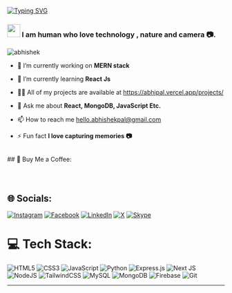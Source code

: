 [![Typing SVG](https://readme-typing-svg.herokuapp.com?font=Fira+Code&weight=900&size=166&pause=1000&color=1A50BC&background=00DC0000&center=true&vCenter=true&random=true&width=7500&height=450&lines=Hi%2C+I'm+Abhishek+Pal+and+I+have+interests+in+Mern+and+AI+related+concepts)](https://git.io/typing-svg)

<h3 align="left"><img src="https://github.com/TheDudeThatCode/TheDudeThatCode/blob/master/Assets/Hi.gif" width="30">
  I am human who love technology , nature and camera 📷.</h3>

<p align="left"> <img src="https://komarev.com/ghpvc/?username=abhisheknys&label=Profile%20views&color=0e75b6&style=flat" alt="abhishek" /> </p>

- 🔭 I’m currently working on **MERN stack**

- 🌱 I’m currently learning **React Js**

- 👨‍💻 All of my projects are available at https://abhipal.vercel.app/projects/ 

- 💬 Ask me about **React, MongoDB, JavaScript Etc.**

- 📫 How to reach me  hello.abhishekpal@gmail.com

- ⚡ Fun fact **I love capturing memories 📷**


 <br>
 ## 🍵 Buy Me a Coffee:
 <h3 align="left">

 </h3>
<br>

## 🌐 Socials:
[![Instagram](https://img.shields.io/badge/Instagram-%23E4405F.svg?logo=Instagram&logoColor=white)](https://instagram.com/abhisheknys) [![Facebook](https://img.shields.io/badge/Facebook-%0e7cc6.svg?logo=Facebook&logoColor=white)](https://facebook.com/abhisheknys) [![LinkedIn](https://img.shields.io/badge/LinkedIn-%230077B5.svg?logo=linkedin&logoColor=white)](https://linkedin.com/in/abhisheknys) [![X](https://img.shields.io/badge/X-black.svg?logo=X&logoColor=white)](https://x.com/abhisheknys) [![Skype](https://img.shields.io/badge/Skype-%23E4405F.svg?logo=Skype&logoColor=white)](https://skype.com/abhisheknys) 


# 💻 Tech Stack:
![HTML5](https://img.shields.io/badge/html5-%23E34F26.svg?style=flat&logo=html5&logoColor=white) ![CSS3](https://img.shields.io/badge/css3-%231572B6.svg?style=flat&logo=css3&logoColor=white) ![JavaScript](https://img.shields.io/badge/javascript-%23323330.svg?style=flat&logo=javascript&logoColor=%23F7DF1E) ![Python](https://img.shields.io/badge/typescript-%23007ACC.svg?style=flat&logo=typescript&logoColor=white) ![Express.js](https://img.shields.io/badge/express.js-%23404d59.svg?style=flat&logo=express&logoColor=%2361DAFB) ![Next JS](https://img.shields.io/badge/Next-black?style=flat&logo=next.js&logoColor=white) ![NodeJS](https://img.shields.io/badge/node.js-6DA55F?style=flat&logo=node.js&logoColor=white) ![TailwindCSS](https://img.shields.io/badge/tailwindcss-%2338B2AC.svg?style=flat&logo=tailwind-css&logoColor=white) ![MySQL](https://img.shields.io/badge/mysql-4479A1.svg?style=flat&logo=mysql&logoColor=white) ![MongoDB](https://img.shields.io/badge/MongoDB-%234ea94b.svg?style=flat&logo=mongodb&logoColor=white) ![Firebase](https://img.shields.io/badge/firebase-a08021?style=flat&logo=firebase&logoColor=ffcd34) ![Git](https://img.shields.io/badge/git-%23F05033.svg?style=flat&logo=git&logoColor=white)

---
